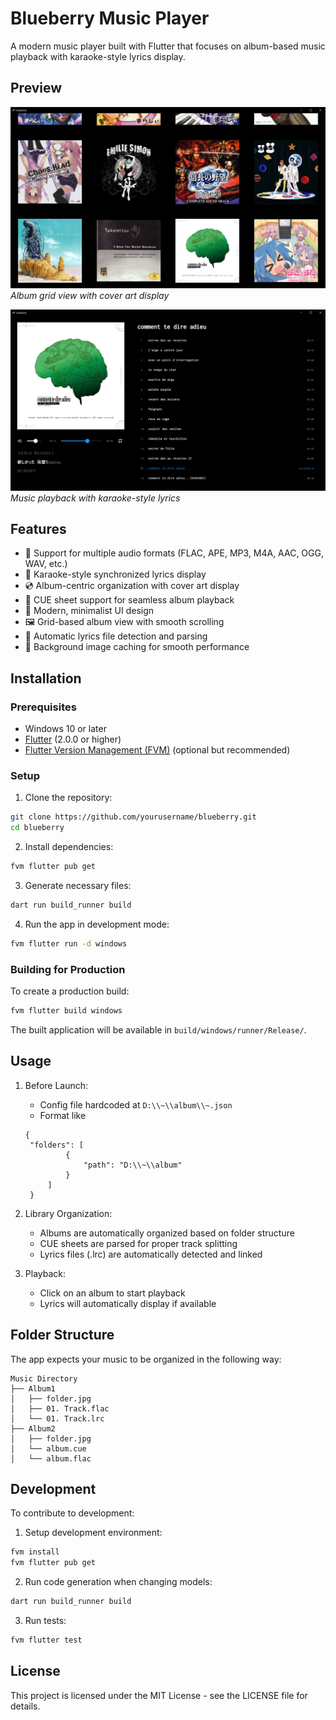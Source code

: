 # Blueberry Music Player

A modern music player built with Flutter that focuses on album-based music playback with karaoke-style lyrics display.

## Preview

![Album Grid View](./preview_grid.png)
_Album grid view with cover art display_

![Playback View](./preview_player.png)
_Music playback with karaoke-style lyrics_

## Features

- 🎵 Support for multiple audio formats (FLAC, APE, MP3, M4A, AAC, OGG, WAV, etc.)
- 📝 Karaoke-style synchronized lyrics display
- 💿 Album-centric organization with cover art display
- 🎯 CUE sheet support for seamless album playback
- 🎨 Modern, minimalist UI design
- 🖼️ Grid-based album view with smooth scrolling
- 🎼 Automatic lyrics file detection and parsing
- 🔄 Background image caching for smooth performance

## Installation

### Prerequisites

- Windows 10 or later
- [Flutter](https://flutter.dev/docs/get-started/install) (2.0.0 or higher)
- [Flutter Version Management (FVM)](https://fvm.app/) (optional but recommended)

### Setup

1. Clone the repository:

```bash
git clone https://github.com/yourusername/blueberry.git
cd blueberry
```

2. Install dependencies:

```bash
fvm flutter pub get
```

3. Generate necessary files:

```bash
dart run build_runner build
```

4. Run the app in development mode:

```bash
fvm flutter run -d windows
```

### Building for Production

To create a production build:

```bash
fvm flutter build windows
```

The built application will be available in `build/windows/runner/Release/`.

## Usage

1. Before Launch:

   - Config file hardcoded at `D:\\~\\album\\~.json`
   - Format like

   ```
   {
    "folders": [
            {
                "path": "D:\\~\\album"
            }
        ]
    }
   ```

2. Library Organization:

   - Albums are automatically organized based on folder structure
   - CUE sheets are parsed for proper track splitting
   - Lyrics files (.lrc) are automatically detected and linked

3. Playback:
   - Click on an album to start playback
   - Lyrics will automatically display if available

## Folder Structure

The app expects your music to be organized in the following way:

```
Music Directory
├── Album1
│   ├── folder.jpg
│   ├── 01. Track.flac
│   └── 01. Track.lrc
├── Album2
│   ├── folder.jpg
│   └── album.cue
│   └── album.flac
```

## Development

To contribute to development:

1. Setup development environment:

```bash
fvm install
fvm flutter pub get
```

2. Run code generation when changing models:

```bash
dart run build_runner build
```

3. Run tests:

```bash
fvm flutter test
```

## License

This project is licensed under the MIT License - see the LICENSE file for details.
